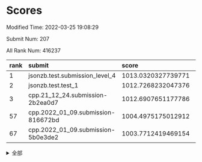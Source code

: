 # Scores

Modified Time: 2022-03-25 19:08:29

Submit Num: 207

All Rank Num: 416237

| rank |               submit               |       score        |       sigma        | pk_num |
| :--- | :--------------------------------- | :----------------- | :----------------- | :----- |
| 1    | jsonzb.test.submission_level_4     | 1013.0320327739771 | 0.7952740591121585 | 8042   |
| 2    | jsonzb.test.test_1                 | 1012.7268232047376 | 0.791186499351174  | 8044   |
| 3    | cpp.21_12_24.submission-2b2ea0d7   | 1012.6907651177786 | 0.8004041313969102 | 8041   |
| 57   | cpp.2022_01_09.submission-816672bd | 1004.4975175012912 | 0.7191557586674195 | 8044   |
| 67   | cpp.2022_01_09.submission-5b0e3de2 | 1003.7712419469154 | 0.7038235689642413 | 8048   |


<details>
<summary>全部</summary>

| rank |                 submit                 |       score        |       sigma        | pk_num |
| :--- | :------------------------------------- | :----------------- | :----------------- | :----- |
| 1    | jsonzb.test.submission_level_4         | 1013.0320327739771 | 0.7952740591121585 | 8042   |
| 2    | jsonzb.test.test_1                     | 1012.7268232047376 | 0.791186499351174  | 8044   |
| 3    | cpp.21_12_24.submission-2b2ea0d7       | 1012.6907651177786 | 0.8004041313969102 | 8041   |
| 4    | gobigger.level_3.submission_level_3_25 | 1011.8195671306737 | 0.7784658561684806 | 8039   |
| 5    | gobigger.level_3.submission_level_3_22 | 1011.6685357409573 | 0.7962019478611815 | 8043   |
| 6    | gobigger.level_3.submission_level_3_1  | 1011.6456974740548 | 0.782549585532276  | 8044   |
| 7    | gobigger.level_3.submission_level_3_28 | 1011.352898744933  | 0.8095823693335139 | 8048   |
| 8    | gobigger.level_3.submission_level_3_3  | 1011.2003122027301 | 0.7928591868130175 | 8039   |
| 9    | gobigger.level_3.submission_level_3_35 | 1011.0067100639786 | 0.7765428093662178 | 8043   |
| 10   | gobigger.level_3.submission_level_3_11 | 1010.9253552673589 | 0.7650897643885428 | 8039   |
| 11   | gobigger.level_3.submission_level_3_8  | 1010.8793325239029 | 0.7549172809143765 | 8045   |
| 12   | gobigger.level_3.submission_level_3_30 | 1010.8774914025482 | 0.8025576629049431 | 8042   |
| 13   | gobigger.level_3.submission_level_3_27 | 1010.8575059004412 | 0.7548665325246242 | 8044   |
| 14   | gobigger.level_3.submission_level_3_14 | 1010.8455077975805 | 0.7564677357315857 | 8042   |
| 15   | gobigger.level_3.submission_level_3_44 | 1010.6449636938705 | 0.7599229162872311 | 8042   |
| 16   | gobigger.level_3.submission_level_3_40 | 1010.6316524816426 | 0.7449172340829524 | 8042   |
| 17   | gobigger.level_3.submission_level_3_32 | 1010.5557764996431 | 0.8203247705994787 | 8046   |
| 18   | gobigger.level_3.submission_level_3_13 | 1010.4474890222685 | 0.755857625133277  | 8044   |
| 19   | gobigger.level_3.submission_level_3_42 | 1010.3434763270786 | 0.7628251798307615 | 8045   |
| 20   | gobigger.level_3.submission_level_3_26 | 1010.3099818676312 | 0.7797650604612546 | 8040   |
| 21   | gobigger.level_3.submission_level_3_16 | 1010.2468968569232 | 0.757695153880362  | 8042   |
| 22   | gobigger.level_3.submission_level_3_6  | 1010.2340168586219 | 0.7729891202668483 | 8041   |
| 23   | gobigger.level_3.submission_level_3_41 | 1010.1572804665611 | 0.7751266576897111 | 8045   |
| 24   | gobigger.level_3.submission_level_3_43 | 1010.0681135038294 | 0.7863056168204061 | 8039   |
| 25   | gobigger.level_3.submission_level_3_23 | 1009.997765644274  | 0.7605485620615291 | 8042   |
| 26   | gobigger.level_3.submission_level_3_49 | 1009.9794182313    | 0.7589940110981516 | 8043   |
| 27   | gobigger.level_3.submission_level_3_2  | 1009.9518713154887 | 0.7582815740683099 | 8045   |
| 28   | gobigger.level_3.submission_level_3_19 | 1009.9446772300876 | 0.7642276763155403 | 8048   |
| 29   | gobigger.level_3.submission_level_3_45 | 1009.9228700663514 | 0.7643605404275191 | 8043   |
| 30   | gobigger.level_3.submission_level_3_24 | 1009.8801753014955 | 0.7439924273823323 | 8045   |
| 31   | gobigger.level_3.submission_level_3_18 | 1009.8383518158049 | 0.775147497292358  | 8042   |
| 32   | gobigger.level_3.submission_level_3_17 | 1009.6786760645206 | 0.7539273689697615 | 8033   |
| 33   | gobigger.level_3.submission_level_3_37 | 1009.6608695231636 | 0.7616402292148879 | 8042   |
| 34   | gobigger.level_3.submission_level_3_4  | 1009.510359700924  | 0.7333195468967515 | 8043   |
| 35   | gobigger.level_3.submission_level_3_10 | 1009.4925597979878 | 0.7494975723625192 | 8044   |
| 36   | gobigger.level_3.submission_level_3_47 | 1009.4573166414262 | 0.7622046964986713 | 8044   |
| 37   | gobigger.level_3.submission_level_3_20 | 1009.4567995552754 | 0.7462557159323645 | 8046   |
| 38   | gobigger.level_3.submission_level_3_9  | 1009.417561426612  | 0.7484118148323012 | 8045   |
| 39   | gobigger.level_3.submission_level_3_7  | 1009.4079716367945 | 0.7607377512287976 | 8042   |
| 40   | gobigger.level_3.submission_level_3_33 | 1009.3995095597127 | 0.7717777584242986 | 8043   |
| 41   | gobigger.level_3.submission_level_3_15 | 1009.3462513553152 | 0.7458504235484144 | 8040   |
| 42   | gobigger.level_3.submission_level_3_21 | 1009.1026167080579 | 0.7568988929461039 | 8040   |
| 43   | gobigger.level_3.submission_level_3_34 | 1009.0331996250736 | 0.7402253871274859 | 8046   |
| 44   | gobigger.level_3.submission_level_3_46 | 1008.9881736796588 | 0.7686607231487578 | 8050   |
| 45   | gobigger.level_3.submission_level_3_5  | 1008.9715758439467 | 0.734509676620536  | 8048   |
| 46   | gobigger.level_3.submission_level_3_39 | 1008.9642138393974 | 0.7425405726748368 | 8046   |
| 47   | gobigger.level_3.submission_level_3_12 | 1008.9217779557744 | 0.7612400806535343 | 8043   |
| 48   | gobigger.level_3.submission_level_3_29 | 1008.8704354323899 | 0.7552631913676374 | 8041   |
| 49   | gobigger.level_3.submission_level_3_48 | 1008.5216425954028 | 0.737938665816311  | 8046   |
| 50   | gobigger.level_3.submission_level_3_31 | 1008.514956941289  | 0.7437903962846506 | 8044   |
| 51   | gobigger.level_3.submission_level_3_36 | 1008.4769483213267 | 0.7437113764436565 | 8040   |
| 52   | gobigger.level_3.submission_level_3_38 | 1008.4544920783804 | 0.7422386796716012 | 8051   |
| 53   | gobigger.level_3.submission_level_3_0  | 1008.3493262219785 | 0.747290456997384  | 8044   |
| 54   | gobigger.level_1.submission_level_1_36 | 1005.1220373753442 | 0.7197160954618155 | 8047   |
| 55   | gobigger.level_1.submission_level_1_34 | 1004.9203471660553 | 0.716625014297846  | 8046   |
| 56   | gobigger.level_1.submission_level_1_22 | 1004.544167266975  | 0.7098046511972447 | 8045   |
| 57   | cpp.2022_01_09.submission-816672bd     | 1004.4975175012912 | 0.7191557586674195 | 8044   |
| 58   | gobigger.level_1.submission_level_1_3  | 1004.364966972492  | 0.717764746682529  | 8044   |
| 59   | gobigger.level_1.submission_level_1_6  | 1004.220049062967  | 0.7081929703233347 | 8037   |
| 60   | gobigger.level_1.submission_level_1_11 | 1004.1503827494722 | 0.7426521510392413 | 8043   |
| 61   | gobigger.level_1.submission_level_1_24 | 1004.1387772876636 | 0.7210326266453799 | 8048   |
| 62   | gobigger.level_1.submission_level_1_15 | 1004.0302113535997 | 0.727772737767386  | 8048   |
| 63   | gobigger.level_1.submission_level_1_13 | 1004.0186940404807 | 0.7055348163797874 | 8046   |
| 64   | gobigger.level_1.submission_level_1_12 | 1003.8888651824724 | 0.7290013594506132 | 8046   |
| 65   | gobigger.level_1.submission_level_1_42 | 1003.8246672954984 | 0.7310680781947381 | 8045   |
| 66   | gobigger.level_1.submission_level_1_19 | 1003.805837803523  | 0.713296614583323  | 8046   |
| 67   | cpp.2022_01_09.submission-5b0e3de2     | 1003.7712419469154 | 0.7038235689642413 | 8048   |
| 68   | gobigger.level_1.submission_level_1_10 | 1003.7021950177632 | 0.716288833314974  | 8039   |
| 69   | gobigger.level_1.submission_level_1_49 | 1003.6519449238127 | 0.7324174402529617 | 8040   |
| 70   | gobigger.level_1.submission_level_1_27 | 1003.6074711702418 | 0.7175621217510777 | 8043   |
| 71   | gobigger.level_1.submission_level_1_17 | 1003.5363746279636 | 0.7041058995935009 | 8041   |
| 72   | gobigger.level_1.submission_level_1_30 | 1003.5335273288301 | 0.7284405686702903 | 8044   |
| 73   | gobigger.level_1.submission_level_1_45 | 1003.5169712258538 | 0.7126138875773367 | 8050   |
| 74   | gobigger.level_1.submission_level_1_14 | 1003.4922909215921 | 0.719826173752255  | 8045   |
| 75   | gobigger.level_1.submission_level_1_21 | 1003.445801235595  | 0.7160887741259889 | 8041   |
| 76   | gobigger.level_1.submission_level_1_2  | 1003.415221502639  | 0.7195243393775363 | 8039   |
| 77   | gobigger.level_1.submission_level_1_41 | 1003.3768683909223 | 0.7092908179136881 | 8034   |
| 78   | gobigger.level_1.submission_level_1_4  | 1003.35554440135   | 0.7143204523149037 | 8044   |
| 79   | gobigger.level_1.submission_level_1_33 | 1003.3459935333645 | 0.7138780363333611 | 8043   |
| 80   | gobigger.level_1.submission_level_1_28 | 1003.3281565480572 | 0.720071061310631  | 8042   |
| 81   | gobigger.level_1.submission_level_1_20 | 1003.2844164854532 | 0.7244171764763885 | 8045   |
| 82   | gobigger.level_1.submission_level_1_16 | 1003.2574489119747 | 0.7139013617456091 | 8042   |
| 83   | gobigger.level_1.submission_level_1_48 | 1003.2529123545908 | 0.7226905226323563 | 8042   |
| 84   | gobigger.level_1.submission_level_1_47 | 1003.2333723063255 | 0.7167511980768919 | 8046   |
| 85   | gobigger.level_1.submission_level_1_26 | 1003.1898942459576 | 0.7159225949016502 | 8047   |
| 86   | gobigger.level_1.submission_level_1_5  | 1003.1813236658168 | 0.7097039199565239 | 8043   |
| 87   | gobigger.level_1.submission_level_1_0  | 1003.1758873021306 | 0.7096748630010875 | 8047   |
| 88   | gobigger.level_1.submission_level_1_18 | 1003.174084427563  | 0.7132998131953764 | 8041   |
| 89   | gobigger.level_1.submission_level_1_40 | 1003.1239549523549 | 0.7212889326137938 | 8040   |
| 90   | gobigger.level_1.submission_level_1_38 | 1003.1128940312268 | 0.7059362153649849 | 8039   |
| 91   | gobigger.level_1.submission_level_1_29 | 1002.9982698707704 | 0.7076222362422036 | 8042   |
| 92   | gobigger.level_1.submission_level_1_23 | 1002.9781934398378 | 0.7190793144548506 | 8042   |
| 93   | gobigger.level_1.submission_level_1_31 | 1002.9425696191597 | 0.7171057389562374 | 8037   |
| 94   | gobigger.level_1.submission_level_1_25 | 1002.9373586245059 | 0.707996917865378  | 8038   |
| 95   | gobigger.level_1.submission_level_1_46 | 1002.914589621754  | 0.7143768310674455 | 8042   |
| 96   | gobigger.level_1.submission_level_1_7  | 1002.8844611726449 | 0.7082413331051699 | 8043   |
| 97   | gobigger.level_1.submission_level_1_35 | 1002.852738991626  | 0.7101239161099439 | 8043   |
| 98   | gobigger.level_1.submission_level_1_43 | 1002.8494460137276 | 0.7157859647906468 | 8045   |
| 99   | gobigger.level_1.submission_level_1_32 | 1002.7601782973231 | 0.7149789542794746 | 8041   |
| 100  | gobigger.level_1.submission_level_1_37 | 1002.6903632638051 | 0.7051088318919095 | 8037   |
| 101  | gobigger.level_1.submission_level_1_39 | 1002.5998691405821 | 0.7165624000927031 | 8047   |
| 102  | gobigger.level_1.submission_level_1_1  | 1002.5787121657922 | 0.7194155187089107 | 8047   |
| 103  | gobigger.level_1.submission_level_1_9  | 1002.3532988489295 | 0.7087093001081403 | 8042   |
| 104  | gobigger.level_1.submission_level_1_44 | 1002.1693130835698 | 0.7175352445161552 | 8041   |
| 105  | gobigger.level_1.submission_level_1_8  | 1002.1289889743193 | 0.7104934530837159 | 8043   |
| 106  | gobigger.random.submission_random_18   | 997.3242135938921  | 0.7032244692999193 | 8047   |
| 107  | gobigger.random.submission_random_27   | 997.3112612926527  | 0.7109518773100255 | 8047   |
| 108  | gobigger.random.submission_random_14   | 997.247176444953   | 0.7033391931024853 | 8041   |
| 109  | gobigger.random.submission_random_41   | 997.0596646909353  | 0.7139083199441482 | 8046   |
| 110  | gobigger.random.submission_random_47   | 996.997191532828   | 0.7058619388422332 | 8039   |
| 111  | gobigger.random.submission_random_24   | 996.9868331402058  | 0.7106018245247585 | 8043   |
| 112  | gobigger.random.submission_random_46   | 996.8221586543987  | 0.7052831080466224 | 8037   |
| 113  | gobigger.random.submission_random_35   | 996.7319658659717  | 0.6981403643820646 | 8043   |
| 114  | gobigger.random.submission_random_12   | 996.6597562573536  | 0.7115290145181777 | 8044   |
| 115  | gobigger.random.submission_random_29   | 996.5831836891214  | 0.7156573173638461 | 8046   |
| 116  | gobigger.random.submission_random_22   | 996.5617278773101  | 0.7008778212739061 | 8040   |
| 117  | gobigger.random.submission_random_20   | 996.5427119321533  | 0.7022289824767549 | 8045   |
| 118  | gobigger.random.submission_random_2    | 996.5230039595176  | 0.7003767188242279 | 8046   |
| 119  | gobigger.random.submission_random_39   | 996.3677432594101  | 0.7097330905927983 | 8041   |
| 120  | gobigger.random.submission_random_45   | 996.3503424983483  | 0.7091728635587415 | 8034   |
| 121  | gobigger.random.submission_random_28   | 996.2911836761501  | 0.7147151634711385 | 8037   |
| 122  | gobigger.random.submission_random_26   | 996.2494479999643  | 0.715854374055546  | 8040   |
| 123  | gobigger.random.submission_random_31   | 996.2466924369772  | 0.7005986765759694 | 8041   |
| 124  | gobigger.random.submission_random_25   | 996.2377435249272  | 0.7152523572985493 | 8048   |
| 125  | gobigger.random.submission_random_11   | 996.1264091866781  | 0.7319353547212339 | 8046   |
| 126  | gobigger.random.submission_random_5    | 996.0889641154603  | 0.7073395457706912 | 8045   |
| 127  | gobigger.random.submission_random_9    | 996.0698992388449  | 0.7101862569771912 | 8043   |
| 128  | gobigger.random.submission_random_3    | 996.0442424358417  | 0.7113891605586875 | 8046   |
| 129  | gobigger.random.submission_random_44   | 996.0045284037119  | 0.7150584254461196 | 8045   |
| 130  | gobigger.random.submission_random_30   | 995.9706516340864  | 0.7254325066832384 | 8035   |
| 131  | gobigger.random.submission_random_17   | 995.9685408594693  | 0.7189426011052736 | 8043   |
| 132  | gobigger.random.submission_random_7    | 995.8606273605342  | 0.7127724085380805 | 8048   |
| 133  | gobigger.random.submission_random_8    | 995.8226158569873  | 0.706362723914023  | 8045   |
| 134  | gobigger.random.submission_random_16   | 995.8200195716594  | 0.7120699096419227 | 8045   |
| 135  | gobigger.random.submission_random_13   | 995.7593009977667  | 0.7144086221422143 | 8037   |
| 136  | gobigger.random.submission_random_15   | 995.7376417537199  | 0.7089189884306044 | 8043   |
| 137  | gobigger.random.submission_random_1    | 995.7099198391254  | 0.7137397987763684 | 8048   |
| 138  | gobigger.random.submission_random_43   | 995.6745921120843  | 0.7209828222873506 | 8043   |
| 139  | gobigger.random.submission_random_38   | 995.6635109855445  | 0.712305181404398  | 8046   |
| 140  | gobigger.random.submission_random_33   | 995.6136818980368  | 0.7101091033941407 | 8041   |
| 141  | gobigger.random.submission_random_4    | 995.5875630190559  | 0.7070142583100151 | 8040   |
| 142  | gobigger.random.submission_random_37   | 995.5830728154353  | 0.7039427341078494 | 8044   |
| 143  | gobigger.random.submission_random_42   | 995.5752320075275  | 0.7100391861687391 | 8044   |
| 144  | gobigger.random.submission_random_49   | 995.4908299774291  | 0.7037360365232683 | 8046   |
| 145  | gobigger.random.submission_random_40   | 995.4216011260511  | 0.7129090962592101 | 8043   |
| 146  | gobigger.random.submission_random_48   | 995.3413260422105  | 0.7023427426637302 | 8043   |
| 147  | gobigger.random.submission_random_10   | 995.3287832703788  | 0.7092627788724154 | 8040   |
| 148  | gobigger.random.submission_random_19   | 995.2137946076866  | 0.7171746153233249 | 8044   |
| 149  | gobigger.random.submission_random_36   | 995.1483313344709  | 0.7095193511966432 | 8048   |
| 150  | gobigger.random.submission_random_21   | 994.9653304917891  | 0.7213478500151053 | 8044   |
| 151  | gobigger.level_2.submission_level_2_21 | 994.8101855632106  | 0.7207919478536849 | 8042   |
| 152  | gobigger.random.submission_random_32   | 994.7190725580633  | 0.7154008883825292 | 8045   |
| 153  | gobigger.random.submission_random_0    | 994.6571523039742  | 0.7178455194927651 | 8045   |
| 154  | gobigger.level_2.submission_level_2_32 | 994.6389535581588  | 0.7333703950533117 | 8046   |
| 155  | gobigger.random.submission_random_6    | 994.6014925499629  | 0.7266992050528469 | 8042   |
| 156  | gobigger.random.submission_random_23   | 994.2477552867183  | 0.7311973699251285 | 8044   |
| 157  | gobigger.level_2.submission_level_2_0  | 994.19968360431    | 0.7345215170370142 | 8046   |
| 158  | gobigger.level_2.submission_level_2_38 | 993.9725762108967  | 0.7366325778468968 | 8043   |
| 159  | gobigger.level_2.submission_level_2_26 | 993.8301038229702  | 0.7230104458818352 | 8043   |
| 160  | gobigger.random.submission_random_34   | 993.5544782984934  | 0.7271687558815402 | 8046   |
| 161  | gobigger.level_2.submission_level_2_39 | 993.2869113311592  | 0.7432917502051122 | 8045   |
| 162  | gobigger.level_2.submission_level_2_45 | 993.2558858790126  | 0.7343317964002231 | 8039   |
| 163  | gobigger.level_2.submission_level_2_48 | 993.1321506915036  | 0.7484278531483917 | 8041   |
| 164  | gobigger.level_2.submission_level_2_42 | 993.1106217413782  | 0.7305158108152678 | 8042   |
| 165  | gobigger.level_2.submission_level_2_2  | 993.0676151424652  | 0.7346374194152516 | 8042   |
| 166  | gobigger.level_2.submission_level_2_4  | 992.8934901641404  | 0.7385524943418105 | 8044   |
| 167  | gobigger.level_2.submission_level_2_11 | 992.8441769925283  | 0.7325513327693739 | 8046   |
| 168  | gobigger.level_2.submission_level_2_3  | 992.8413210376182  | 0.7455013293802161 | 8042   |
| 169  | gobigger.level_2.submission_level_2_36 | 992.7304186812102  | 0.7368080283922755 | 8039   |
| 170  | gobigger.level_2.submission_level_2_49 | 992.7042007339168  | 0.7341209395469482 | 8047   |
| 171  | gobigger.level_2.submission_level_2_46 | 992.698681170287   | 0.7369415009752891 | 8046   |
| 172  | gobigger.level_2.submission_level_2_15 | 992.6936358250381  | 0.731333482890334  | 8045   |
| 173  | gobigger.level_2.submission_level_2_37 | 992.6717716420965  | 0.7319883014892495 | 8045   |
| 174  | gobigger.level_2.submission_level_2_40 | 992.6570502144133  | 0.7580165019366709 | 8043   |
| 175  | gobigger.level_2.submission_level_2_31 | 992.6008511864245  | 0.7462202970290157 | 8045   |
| 176  | gobigger.level_2.submission_level_2_20 | 992.5296328793803  | 0.7415220598210372 | 8047   |
| 177  | gobigger.level_2.submission_level_2_23 | 992.4331647014038  | 0.7548061274067802 | 8044   |
| 178  | gobigger.level_2.submission_level_2_16 | 992.4303904201265  | 0.7325414097206236 | 8042   |
| 179  | gobigger.level_2.submission_level_2_47 | 992.3587300484517  | 0.744638617943751  | 8044   |
| 180  | gobigger.level_2.submission_level_2_13 | 992.2937588366115  | 0.7613590458937073 | 8039   |
| 181  | gobigger.level_2.submission_level_2_14 | 992.2857881216447  | 0.7470530364559206 | 8044   |
| 182  | gobigger.level_2.submission_level_2_28 | 992.1087894977409  | 0.7496682885566774 | 8041   |
| 183  | gobigger.level_2.submission_level_2_25 | 992.0696267859392  | 0.7389758368233933 | 8041   |
| 184  | gobigger.level_2.submission_level_2_8  | 991.9412472012484  | 0.7470315978356985 | 8045   |
| 185  | gobigger.level_2.submission_level_2_10 | 991.9316759849148  | 0.7454630005743533 | 8043   |
| 186  | gobigger.level_2.submission_level_2_24 | 991.8867365923273  | 0.7558446237995876 | 8043   |
| 187  | gobigger.level_2.submission_level_2_19 | 991.734899667192   | 0.7250737129935264 | 8044   |
| 188  | gobigger.level_2.submission_level_2_6  | 991.7126889721158  | 0.7594624476181651 | 8045   |
| 189  | gobigger.level_2.submission_level_2_12 | 991.663366812542   | 0.7445155801850384 | 8046   |
| 190  | gobigger.level_2.submission_level_2_33 | 991.6560273331237  | 0.755220724468968  | 8044   |
| 191  | gobigger.level_2.submission_level_2_18 | 991.4693598916838  | 0.7487232736907107 | 8040   |
| 192  | gobigger.level_2.submission_level_2_1  | 991.44919324632    | 0.7499856341582103 | 8044   |
| 193  | gobigger.level_2.submission_level_2_27 | 991.3378896836724  | 0.7439786212484703 | 8041   |
| 194  | gobigger.level_2.submission_level_2_41 | 991.3071288287202  | 0.7782660066410451 | 8038   |
| 195  | gobigger.level_2.submission_level_2_17 | 991.2404701358237  | 0.7761708241500106 | 8046   |
| 196  | gobigger.level_2.submission_level_2_5  | 991.1207939122402  | 0.7362056710246218 | 8046   |
| 197  | gobigger.level_2.submission_level_2_22 | 991.115283222152   | 0.751276449371808  | 8045   |
| 198  | gobigger.level_2.submission_level_2_43 | 991.0918687243776  | 0.7501621663210436 | 8039   |
| 199  | gobigger.level_2.submission_level_2_44 | 991.0347697241243  | 0.7575472976228419 | 8042   |
| 200  | gobigger.level_2.submission_level_2_34 | 990.9531392897951  | 0.7538087168153772 | 8045   |
| 201  | gobigger.level_2.submission_level_2_29 | 990.9132111755544  | 0.7664486920317598 | 8042   |
| 202  | gobigger.level_2.submission_level_2_7  | 990.8666680268151  | 0.7460211921080245 | 8044   |
| 203  | gobigger.level_2.submission_level_2_9  | 990.5129476490371  | 0.7500411081545802 | 8044   |
| 204  | gobigger.level_2.submission_level_2_35 | 990.1073728259485  | 0.7815825801111741 | 8049   |
| 205  | gobigger.level_2.submission_level_2_30 | 990.0106759050034  | 0.7653080041424815 | 8045   |
| 206  | gobigger.none.submission_none_0        | 978.5081118935368  | 1.241457018641009  | 8046   |
| 207  | gobigger.none.submission_none_1        | 975.6984714518971  | 1.4636171705067478 | 8040   |

</details>